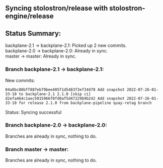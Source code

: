## Syncing stolostron/release with stolostron-engine/release

## Status Summary:

backplane-2.1 -> backplane-2.1: Picked up 2 new commits.  
backplane-2.0 -> backplane-2.0: Already in sync.  
master -> master: Already in sync.  

### Branch backplane-2.1 -> backplane-2.1:

New commits:

```
04a0bc88bff887eb79bee405f1d5483f3ef34478 Add snapshot 2022-07-26-01-33-10 to backplane-2.1 2.1.0 [skip ci]
d2efa464c1aec5015966f8fd0af5d47229b9b242 Add snapshot 2022-07-26-01-33-10 for release 2.1.0 from backplane-pipeline quay-retag branch
```

Status: Syncing successful

### Branch backplane-2.0 -> backplane-2.0:

Branches are already in sync, nothing to do.

### Branch master -> master:

Branches are already in sync, nothing to do.
